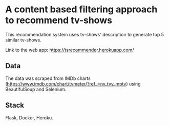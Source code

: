 # A content based filtering approach to recommend tv-shows

This recommendation system uses tv-shows' description to generate top 5 similar tv-shows.

Link to the web app: https://tsrecommender.herokuapp.com/

## Data

The data was scraped from IMDb charts (https://www.imdb.com/chart/tvmeter/?ref_=nv_tvv_mptv) using BeautifulSoup and Selenium.

## Stack
Flask, Docker, Heroku.
